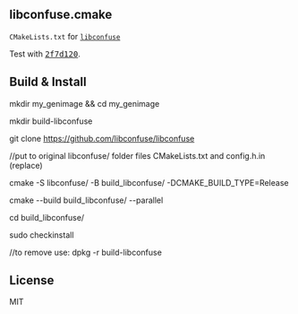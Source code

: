 libconfuse.cmake
---------------

`CMakeLists.txt` for [```libconfuse```](https://github.com/martinh/libconfuse)

Test with [<kbd>2f7d120</kbd>](https://github.com/martinh/libconfuse/tree/2f7d120e170351cf424845ed27a532cce443247d).


Build & Install
---------------


mkdir my_genimage && cd my_genimage

mkdir build-libconfuse

git clone https://github.com/libconfuse/libconfuse

//put to original libconfuse/ folder files CMakeLists.txt and config.h.in (replace)

cmake -S libconfuse/ -B build_libconfuse/ -DCMAKE_BUILD_TYPE=Release

cmake --build build_libconfuse/ --parallel 

cd build_libconfuse/

sudo checkinstall

//to remove use: dpkg -r build-libconfuse


License
---------------


MIT

